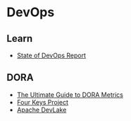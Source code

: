 # DevOps

## Learn

- [State of DevOps Report](https://cloud.google.com/devops/state-of-devops)

## DORA

- [The Ultimate Guide to DORA Metrics](https://devcycle.com/blog/the-ultimate-guide-to-dora-metrics)
- [Four Keys Project](https://cloud.google.com/blog/products/devops-sre/using-the-four-keys-to-measure-your-devops-performance)
- [Apache DevLake](https://devlake.apache.org/)
